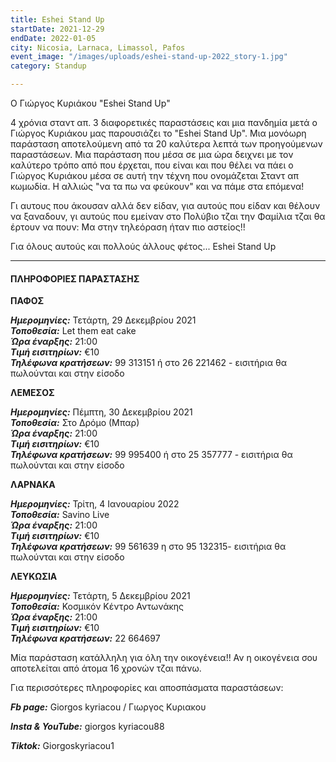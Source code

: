 ```yaml
---
title: Eshei Stand Up
startDate: 2021-12-29
endDate: 2022-01-05
city: Nicosia, Larnaca, Limassol, Pafos
event_image: "/images/uploads/eshei-stand-up-2022_story-1.jpg"
category: Standup

---
```

Ο Γιώργος Κυριάκου "Eshei Stand Up"

4 χρόνια σταντ απ. 3 διαφορετικές παραστάσεις και μια πανδημία μετά ο Γιώργος Κυριάκου μας παρουσιάζει το "Eshei Stand Up". Μια μονόωρη παράσταση αποτελούμενη από τα 20 καλύτερα λεπτά των προηγούμενων παραστάσεων. Μια παράσταση που μέσα σε μια ώρα δειχνει με τον καλύτερο τρόπο από που έρχεται, που είναι και που θέλει να πάει ο Γιώργος Κυριάκου μέσα σε αυτή την τέχνη που ονομάζεται Σταντ απ κωμωδία. Η αλλιώς "να τα πω να φεύκουν" και να πάμε στα επόμενα!

Γι αυτους που άκουσαν αλλά δεν είδαν, για αυτούς που είδαν και θέλουν να ξαναδουν, γι αυτούς που εμείναν στο Πολύβιο τζαι την Φαμίλια τζαι θα έρτουν να πουν: Μα στην τηλεόραση ήταν πιο αστείος!!

Για όλους αυτούς και πολλούς άλλους φέτος... Eshei Stand Up

***

#### ΠΛΗΡΟΦΟΡΙΕΣ ΠΑΡΑΣΤΑΣΗΣ

**ΠΑΦΟΣ**

**_Ημερομηνίες:_** Τετάρτη, 29 Δεκεμβρίου 2021  
**_Τοποθεσία:_** Let them eat cake  
**_Ώρα έναρξης:_** 21:00  
**_Τιμή εισιτηρίων:_** €10  
**_Τηλέφωνα κρατήσεων:_**  99 313151 ή στο 26 221462 - εισιτήρια θα πωλούνται και στην είσοδο

**ΛΕΜΕΣΟΣ**

**_Ημερομηνίες:_** Πέμπτη, 30 Δεκεμβρίου 2021  
**_Τοποθεσία:_** Στο Δρόμο (Μπαρ)  
**_Ώρα έναρξης:_** 21:00  
**_Τιμή εισιτηρίων:_** €10  
**_Τηλέφωνα κρατήσεων:_** 99 995400 ή στο 25 357777 - εισιτήρια θα πωλούνται και στην είσοδο

**ΛΑΡΝΑΚΑ**

**_Ημερομηνίες:_** Τρίτη, 4 Ιανουαρίου 2022  
**_Τοποθεσία:_** Savino Live  
**_Ώρα έναρξης:_** 21:00  
**_Τιμή εισιτηρίων:_** €10  
**_Τηλέφωνα κρατήσεων:_**  99 561639 η στο 95 132315- εισιτήρια θα πωλούνται και στην είσοδο

**ΛΕΥΚΩΣΙΑ**

**_Ημερομηνίες:_** Τετάρτη, 5 Δεκεμβρίου 2021  
**_Τοποθεσία:_** Κοσμικόν Κέντρο Αντωνάκης  
**_Ώρα έναρξης:_** 21:00  
**_Τιμή εισιτηρίων:_** €10  
**_Τηλέφωνα κρατήσεων:_**  22 664697

Μία παράσταση κατάλληλη για όλη την οικογένεια!! Αν η οικογένεια σου αποτελείται από άτομα 16 χρονών τζαι πάνω.

Για περισσότερες πληροφορίες και αποσπάσματα παραστάσεων:

**_Fb page:_** Giorgos kyriacou / Γιωργος Κυριακου

**_Insta & YouTube:_** giorgos kyriacou88

**_Tiktok:_** Giorgoskyriacou1